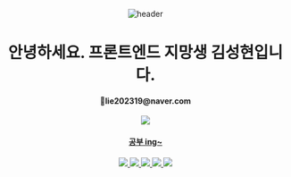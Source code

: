 <div align=center>
  
![header](https://capsule-render.vercel.app/api?type=soft&color=ADD8E6&height=300&text=Hello&desc=SungHyeon's%20GitHub%20Profile&fontColor=FFFAFA&fontSize=120&descAlign=66&descAlignY=65)
  
<h1>안녕하세요. 프론트엔드 지망생 김성현입니다.</h1>
<h4>📧lie202319@naver.com</h4>
<a href="https://chocoro99.github.io/"/a><img src="https://img.shields.io/badge/GitHub-181717?style=for-the-badge&logo=GitHub&logoColor=white">

  <h4>공부 ing~</h4>

<img src="https://img.shields.io/badge/JavaScript-F7DF1E?style=for-the-badge&logo=JavaScript&logoColor=black">
<img src="https://img.shields.io/badge/HTML5-E34F26?style=for-the-badge&logo=HTML5&logoColor=black">
<img src="https://img.shields.io/badge/CSS3-1572B6?style=for-the-badge&logo=CSS3&logoColor=black">
<img src="https://img.shields.io/badge/React-61DAFB?style=for-the-badge&logo=React&logoColor=black">
<img src="https://img.shields.io/badge/Python-3776AB?style=for-the-badge&logo=Python&logoColor=white">

</div>
